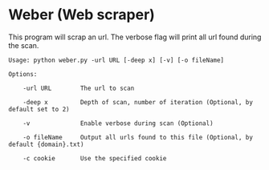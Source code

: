 # Weber (Web scraper)

This program will scrap an url. The verbose flag will print all url found during the scan.

	Usage: python weber.py -url URL [-deep x] [-v] [-o fileName]

	Options:

		-url URL        The url to scan

		-deep x         Depth of scan, number of iteration (Optional, by default set to 2)

		-v              Enable verbose during scan (Optional)

		-o fileName     Output all urls found to this file (Optional, by default {domain}.txt)
		
		-c cookie       Use the specified cookie
